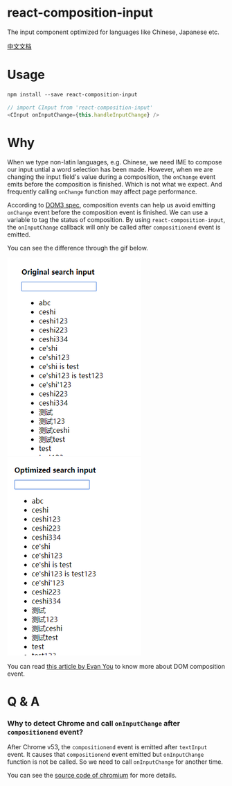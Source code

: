 # react-composition-input
The input component optimized for languages like Chinese, Japanese etc. 

[中文文档](./README.CH.md)

# Usage

`npm install --save react-composition-input`

```javascript
// import CInput from 'react-composition-input'
<CInput onInputChange={this.handleInputChange} />
```

# Why
When we type non-latin languages, e.g. Chinese, we need IME to compose our input untial a word selection has been made. However, when we are changing the input field's value during a composition, the `onChange` event emits before the composition is finished. Which is not what we expect. And frequently calling `onChange` function may affect page performance.

According to [DOM3 spec](https://w3c.github.io/uievents/#event-type-compositionstart), composition events can help us avoid emitting `onChange` event before the composition event is finished. We can use a variable to tag the status of composition. By using `react-composition-input`, the `onInputChange` callback will only be called after `compositionend` event is emitted. 

You can see the difference through the gif below.

![original_input](./assets/original_input.gif)![optimized_input](./assets/optimized_input.gif)


You can read [this article by Evan You](http://blog.evanyou.me/2014/01/03/composition-event/) to know more about DOM composition event.

# Q & A
### Why to detect Chrome and call `onInputChange` after `compositionend` event?
After Chrome v53, the `compositionend` event is emitted after `textInput` event. It causes that `compositionend` event emitted but `onInputChange` function is not be called. So we need to call `onInputChange` for another time.

You can see the [source code of chromium](https://chromium.googlesource.com/chromium/src/+/afce9d93e76f2ff81baaa088a4ea25f67d1a76b3%5E!/) for more details.